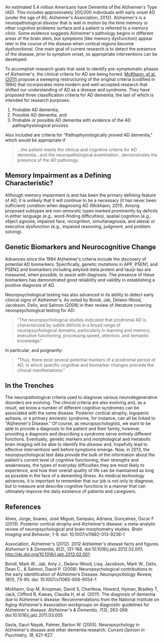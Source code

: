 An estimated 5.4 million Americans have Dementia of the Alzheimer's Type (AD). This includes approximately 200,000 individuals with early onset AD (under the age of 65; Alzheimer's Association, 2012). Alzheimer's is a neuropathological *disease* that is well in motion by the time memory or other cognitive problems surface and a patient is referred to a memory clinic. Some evidence suggests Alzheimer's pathology begins in different areas of the brain stem, but *symptoms* (like memory dysfunction) appear later in the course of the disease when cortical regions become dysfunctional. One main goal of current research is to detect the presence of the disease, prior to symptom onset, so appropriate interventions can be developed.

To accomplish research goals that seek to identify pre-symptomatic phases of Alzheimer's, the clinical criteria for AD are being honed. [McKhann, et al. (2011)](http://www.ncbi.nlm.nih.gov/pmc/articles/PMC3312024/pdf/nihms363310.pdf) propose a sweeping restructuring of the original criteria (codified in 1984) that incorporates more modern and well-accepted research that shifted our understanding of AD as a disease and syndrome. They have proposed three classification criteria for AD dementia, the last of which is intended for research purposes:

1. Probable AD dementia,
2. Possible AD dementia, and
3. Probable or possible AD dementia with evidence of the AD pathophysiological process. 



Also included are criteria for "Pathophysiologically proved AD dementia," which would be appropriate if

> ...the patient meets the clinical and cognitive criteria for AD dementia...and the neuropathological examination...demonstrates the presence of the AD pathology.

## Memory Impairment as a Defining Characteristic?

Although memory impairment is and has been the primary defining feature of AD, it is unlikely that it will continue to be a necessary (it has never been sufficient) condition when diagnosing AD (Mckhann, 2011). Among proposed subtypes are *non-amnestic* types marked prominently by deficits in either language (e.g., word-finding difficulties), spatial cognition (e.g., object agnosia, impaired face, recognition, simultanagnosia, and alexia) or executive dysfunction (e.g., impaired reasoning, judgment, and problem solving). 

## Genetic Biomarkers and Neurocognitive Change ##

Advances since the 1984 Alzheimer's criteria include the discovery of potential AD biomarkers. Specifically, genetic mutations in APP, PSEN1, and PSEN2 and biomarkers including amyloid-beta protein and tau/p-tau are measured, when possible, to assist with diagnosis. The presence of these biomarkers has demonstrated good reliability and validity in establishing a positive diagnosis of AD.

Neuropsychological testing has also advanced in its ability to detect early clinical signs of Alzheimer's. As noted by Bondi, Jak, Delano-Wood, Jacobson, Delis, and Salmon (2008) in their review of literature covering neuropsychological testing for AD:

>"The neuropsychological studies indicated that prodromal AD is characterized by subtle deficits in a broad range of neuropsychological domains, particularly in learning and memory, executive functioning, processing speed, attention, and semantic knowledge." 

In particular, and poignantly: 

>"Thus, there exist several potential markers of a prodromal period of AD, in which specific cognitive and biomarker changes precede the clinical manifestations."

## In the Trenches #


The neuropathological criteria used to diagnose various neurodegenerative disorders are evolving. The *clinical* criteria are also evolving and, as a result, we know a number of different cognitive syndromes can be associated with the same disease. Posterior cortical atrophy, logopenic aphasia, or a primary amnestic syndrome, for instance, can all be linked to "Alzheimer's Disease." Of course, as neuropsychologists, we want to be able to provide a diagnosis to the patient and their family; however, providing a diagnosis and describing a syndrome serve entirely different functions. Eventually, genetic markers and morphological and metabolic brain imaging will be able to identify the *disease* and, hopefully lead to effective interventions well before symptoms emerge. Now, in 2013, the neuropsychological test data provide the bulk of the information about the patient's current level of cognitive functioning, their strengths and weaknesses, the types of everyday difficulties they are most likely to experience, and how their overall quality of life can be maintained as long as possible in the face of a dementing illness. As medical technology advances, it is important to remember that our job is not only to diagnose, but to measure and describe cognitive functions in a manner that can ultimately improve the daily existence of patients and caregivers.


## References

Alves, Jorge, Soares, José Miguel, Sampaio, Adriana, Gonçalves, Óscar F (2013). Posterior cortical atrophy and Alzheimer’s disease: a meta-analytic review of neuropsychological and brain morphometry studies. *Brain Imaging and Behavior*, 1-9. doi: 10.1007/s11682-013-9236-1

Association, Alzheimer's (2012). 2012 Alzheimer's disease facts and figures. *Alzheimer's & Dementia, 8*(2), 131-168. doi:10.1016/j.jalz.2012.02.001. http://dx.doi.org/10.1016/j.jalz.2012.02.001

Bondi, Mark W., Jak, Amy J., Delano-Wood, Lisa, Jacobson, Mark W., Delis, Dean C., & Salmon, David P. (2008). Neuropsychological contributions to the early identification of Alzheimer’s Disease. *Neuropsychology Review, 18*(1), 73-90. doi: 10.1007/s11065-008-9054-1

Mckhann, Guy M, Knopman, David S, Chertkow, Howard, Hyman, Bradley T, Jack, Clifford R, Kawas, Claudia H, et al. (2011). The diagnosis of dementia due to Alzheimer’s disease: Recommendations from the National Institute on Aging-Alzheimer’s Association workgroups on diagnostic guidelines for Alzheimer's disease. *Alzheimer's & Dementia, 7*(3), 263-269. doi:10.1016/j.jalz.2011.03.005

Savla, Gauri Nayak, Palmer, Barton W. (2005). Neuropsychology in Alzheimer's disease and other dementia research. *Current Opinion in Psychiatry, 18*, 621-627.